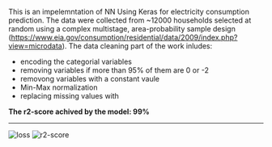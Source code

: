 This is an impelemntation of NN Using Keras for electricity consumption prediction. The data were collected from ~12000 households selected at random using a complex multistage, area-probability sample design (https://www.eia.gov/consumption/residential/data/2009/index.php?view=microdata). The data cleaning part of the work inludes:

* encoding the categorial variables 
* removing variables if more than 95% of them are 0 or -2
* removong variables with a constant vaule
* Min-Max normalization
* replacing missing values with 

**The r2-score achived by the model: 99%** 

--------------------------------
![loss](https://user-images.githubusercontent.com/62679750/122396657-98081f80-cf4e-11eb-826e-1d8d999b45aa.png)
![r2-score](https://user-images.githubusercontent.com/62679750/122396700-a48c7800-cf4e-11eb-97ab-c24dba5917bf.png)

